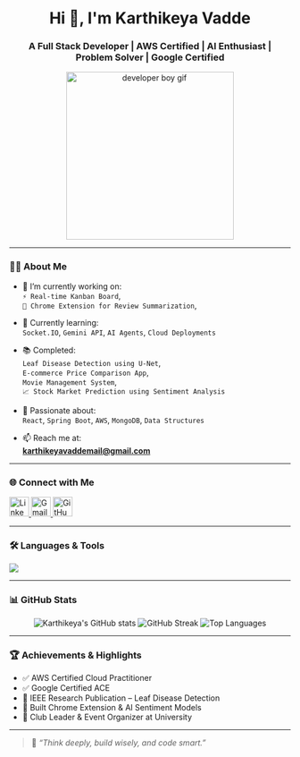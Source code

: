 <h1 align="center">Hi 👋, I'm Karthikeya Vadde</h1>
<h3 align="center">A Full Stack Developer | AWS Certified | AI Enthusiast | Problem Solver | Google Certified</h3>

<p align="center">
  <img src="https://cdn.dribbble.com/users/1059583/screenshots/4171367/coding-freak.gif" width="300" alt="developer boy gif">
</p>

---

### 👨‍💻 About Me

- 🔭 I’m currently working on:  
  `⚡ Real-time Kanban Board`,  
  `🧠 Chrome Extension for Review Summarization`,  
 

- 🌱 Currently learning:  
  `Socket.IO`, `Gemini API`, `AI Agents`, `Cloud Deployments`

- 📚 Completed:  
  `Leaf Disease Detection using U-Net`,  
  `E-commerce Price Comparison App`,  
  `Movie Management System`,  
  `📈 Stock Market Prediction using Sentiment Analysis`

- 🧠 Passionate about:  
  `React`, `Spring Boot`, `AWS`, `MongoDB`, `Data Structures`

- 📫 Reach me at:  
  **karthikeyavaddemail@gmail.com**

---

### 🌐 Connect with Me

<p align="left">
  <a href="https://www.linkedin.com/in/karthikeya-vadde/" target="_blank">
    <img src="https://img.icons8.com/color/48/linkedin.png" width="35" alt="LinkedIn"/>
  </a>
  <a href="mailto:karthikeyavaddemail@gmail.com" target="_blank">
    <img src="https://img.icons8.com/color/48/gmail-new.png" width="35" alt="Gmail"/>
  </a>
  <a href="https://github.com/Karthikeya30811" target="_blank">
    <img src="https://img.icons8.com/ios-glyphs/50/github.png" width="35" alt="GitHub"/>
  </a>
</p>

---

### 🛠️ Languages & Tools

<p align="left">
  <img src="https://skillicons.dev/icons?i=react,nodejs,java,spring,python,mongodb,postgres,aws,git,html,css,js" />
</p>

---

### 📊 GitHub Stats

<p align="center">
  <img src="https://github-readme-stats.vercel.app/api?username=KarthikeyaVadde&show_icons=true&theme=tokyonight" alt="Karthikeya's GitHub stats" />
  <img src="https://github-readme-streak-stats.herokuapp.com/?user=KarthikeyaVadde&theme=tokyonight" alt="GitHub Streak" />
  <img src="https://github-readme-stats.vercel.app/api/top-langs/?username=KarthikeyaVadde&layout=compact&theme=tokyonight" alt="Top Languages" />
</p>

---

### 🏆 Achievements & Highlights

- ✅ AWS Certified Cloud Practitioner
- ✅ Google Certified ACE
- 📘 IEEE Research Publication – Leaf Disease Detection  
- 🧠 Built Chrome Extension & AI Sentiment Models  
- 🎯 Club Leader & Event Organizer at University  

---

> 🧠 *“Think deeply, build wisely, and code smart.”*
